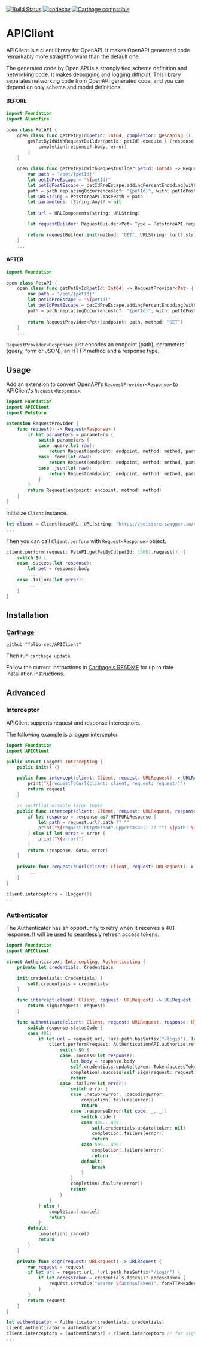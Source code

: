 [![Build Status](https://app.bitrise.io/app/fb217dd8dc7e8002/status.svg?token=zgTIlwz2Qz-YPsOK6rQxUQ)](https://app.bitrise.io/app/fb217dd8dc7e8002)
[![codecov](https://codecov.io/gh/folio-sec/APIClient/branch/master/graph/badge.svg)](https://codecov.io/gh/folio-sec/APIClient)
[![Carthage compatible](https://img.shields.io/badge/Carthage-compatible-4BC51D.svg?style=flat)](https://github.com/Carthage/Carthage)

# APIClient

APIClient is a client library for OpenAPI. It makes OpenAPI generated code remarkably more straightforward than the default one. 

The generated code by  Open API is a strongly tied scheme definition and networking code. It makes debugging and logging difficult. This library separates networking code from OpenAPI generated code, and you can depend on only schema and model definitions.


#### BEFORE

```swift
import Foundation
import Alamofire

open class PetAPI {
    open class func getPetById(petId: Int64, completion: @escaping ((_ data: Pet?,_ error: Error?) -> Void)) {
        getPetByIdWithRequestBuilder(petId: petId).execute { (response, error) -> Void in
            completion(response?.body, error)
        }
    }

    open class func getPetByIdWithRequestBuilder(petId: Int64) -> RequestBuilder<Pet> {
        var path = "/pet/{petId}"
        let petIdPreEscape = "\(petId)"
        let petIdPostEscape = petIdPreEscape.addingPercentEncoding(withAllowedCharacters: .urlPathAllowed) ?? ""
        path = path.replacingOccurrences(of: "{petId}", with: petIdPostEscape, options: .literal, range: nil)
        let URLString = PetstoreAPI.basePath + path
        let parameters: [String:Any]? = nil
        
        let url = URLComponents(string: URLString)

        let requestBuilder: RequestBuilder<Pet>.Type = PetstoreAPI.requestBuilderFactory.getBuilder()

        return requestBuilder.init(method: "GET", URLString: (url?.string ?? URLString), parameters: parameters, isBody: false)
    }
    ...
```

#### AFTER

```swift
import Foundation

open class PetAPI {
    open class func getPetById(petId: Int64) -> RequestProvider<Pet> {
        var path = "/pet/{petId}"
        let petIdPreEscape = "\(petId)"
        let petIdPostEscape = petIdPreEscape.addingPercentEncoding(withAllowedCharacters: .urlPathAllowed) ?? ""
        path = path.replacingOccurrences(of: "{petId}", with: petIdPostEscape, options: .literal, range: nil)
        
        return RequestProvider<Pet>(endpoint: path, method: "GET")
    }
    ...
```

`RequestProvider<Response>` just encodes an endpoint (path), parameters (query, form or JSON), an HTTP method and a response type.


## Usage

Add an extension to convert OpenAPI's `RequestProvider<Response>` to APIClient's `Request<Response>`.

```swift
import Foundation
import APIClient
import Petstore

extension RequestProvider {
    func request() -> Request<Response> {
        if let parameters = parameters {
            switch parameters {
            case .query(let raw):
                return Request(endpoint: endpoint, method: method, parameters: Request.Parameters(raw))
            case .form(let raw):
                return Request(endpoint: endpoint, method: method, parameters: Request.Parameters(raw))
            case .json(let raw):
                return Request(endpoint: endpoint, method: method, parameters: Request.Parameters(raw))
            }
        }
        return Request(endpoint: endpoint, method: method)
    }
}
```

Initialize `Client` instance.

```swift
let client = Client(baseURL: URL(string: "https://petstore.swagger.io/v2")!)
...
```

Then you can call `Client.perform` with `Request<Response>` object.

```swift
client.perform(request: PetAPI.getPetById(petId: 1000).request()) {
    switch $0 {
    case .success(let response):
        let pet = response.body
        ...
    case .failure(let error):
        ...
    }
}
```

## Installation ##

### [Carthage] ###

[Carthage]: https://github.com/Carthage/Carthage

```
github "folio-sec/APIClient"
```

Then run `carthage update`.

Follow the current instructions in [Carthage's README][carthage-installation]
for up to date installation instructions.

[carthage-installation]: https://github.com/Carthage/Carthage#adding-frameworks-to-an-application

## Advanced

### Interceptor

APIClient supports request and response interceptors.

The following example is a logger interceptor.

```swift
import Foundation
import APIClient

public struct Logger: Intercepting {
    public init() {}

    public func intercept(client: Client, request: URLRequest) -> URLRequest {
        print("\(requestToCurl(client: client, request: request))")
        return request
    }

    // swiftlint:disable large_tuple
    public func intercept(client: Client, request: URLRequest, response: URLResponse?, data: Data?, error: Error?) -> (URLResponse?, Data?, Error?) {
        if let response = response as? HTTPURLResponse {
            let path = request.url?.path ?? ""
            print("\(request.httpMethod?.uppercased() ?? "") \(path) \(response.statusCode)")
        } else if let error = error {
            print("\(error)")
        }
        return (response, data, error)
    }

    private func requestToCurl(client: Client, request: URLRequest) -> String {
        ...
    }
}
```

```swift
client.interceptors = [Logger()]
...
```

### Authenticator

The Authenticator has an opportunity to retry when it receives a 401 response. It will be used to seamlessly refresh access tokens.

```swift
import Foundation
import APIClient

struct Authenticator: Intercepting, Authenticating {
    private let credentials: Credentials

    init(credentials: Credentials) {
        self.credentials = credentials
    }

    func intercept(client: Client, request: URLRequest) -> URLRequest {
        return sign(request: request)
    }

    func authenticate(client: Client, request: URLRequest, response: HTTPURLResponse, data: Data?, completion: @escaping (AuthenticationResult) -> Void) {
        switch response.statusCode {
        case 401:
            if let url = request.url, !url.path.hasSuffix("/login"), let refreshToken = credentials.fetch()?.refreshToken {
                client.perform(request: AuthenticationAPI.authorize(refreshToken: refreshToken).request()) {
                    switch $0 {
                    case .success(let response):
                        let body = response.body
                        self.credentials.update(token: Token(accessToken: body.accessToken, refreshToken: body.refreshToken, expiry: Date().addingTimeInterval(TimeInterval(body.expiresIn))))
                        completion(.success(self.sign(request: request)))
                        return
                    case .failure(let error):
                        switch error {
                        case .networkError, .decodingError:
                            completion(.failure(error))
                            return
                        case .responseError(let code, _, _):
                            switch code {
                            case 400...499:
                                self.credentials.update(token: nil)
                                completion(.failure(error))
                                return
                            case 500...499:
                                completion(.failure(error))
                                return
                            default:
                                break
                            }
                        }
                        completion(.failure(error))
                        return
                    }
                }
            } else {
                completion(.cancel)
                return
            }
        default:
            completion(.cancel)
            return
        }
    }

    private func sign(request: URLRequest) -> URLRequest {
        var request = request
        if let url = request.url, !url.path.hasSuffix("/login") {
            if let accessToken = credentials.fetch()?.accessToken {
                request.setValue("Bearer \(accessToken)", forHTTPHeaderField: "Authorization")
            }
        }
        return request
    }
}
```

```swift
let authenticator = Authenticator(credentials: credentials)
client.authenticator = authenticator
client.interceptors = [authenticator] + client.interceptors // for signing all requests
...
```
